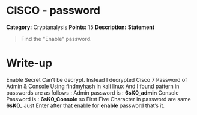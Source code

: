 # CISCO - password
**Category:** Cryptanalysis **Points:** 15 **Description:**
**Statement**
> Find the "Enable" password.

# Write-up
Enable Secret Can’t be decrypt.
Instead I decrypted Cisco 7 Password of Admin & Console
Using findmyhash in kali linux
And I found pattern in passwords are as follows :
Admin password is : **6sK0_admin**
Console Password is : **6sK0_Console**
so First Five Character in password are same **6sK0_**
Just Enter after that enable for **enable** password that’s it.
